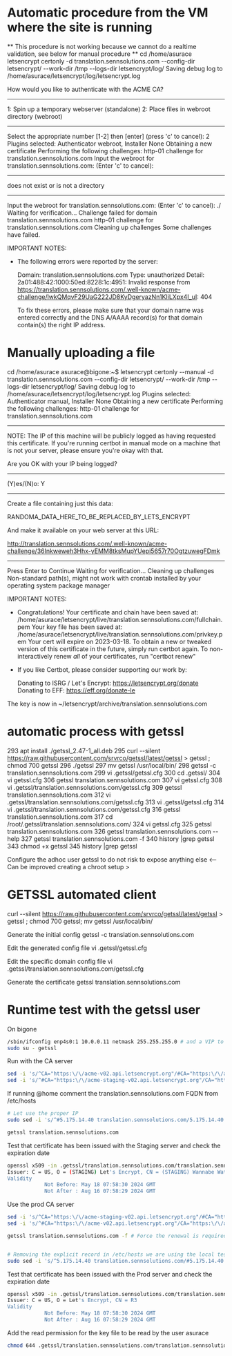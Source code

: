 # Automatic procedure from the VM where the site is running
** This procedure is not working because we cannot do a realtime validation, see below for manual procedure **
cd /home/asurace
letsencrypt certonly -d translation.sennsolutions.com --config-dir letsencrypt/  --work-dir /tmp --logs-dir letsencrypt/log/
Saving debug log to /home/asurace/letsencrypt/log/letsencrypt.log

How would you like to authenticate with the ACME CA?
- - - - - - - - - - - - - - - - - - - - - - - - - - - - - - - - - - - - - - - -
1: Spin up a temporary webserver (standalone)
2: Place files in webroot directory (webroot)
- - - - - - - - - - - - - - - - - - - - - - - - - - - - - - - - - - - - - - - -
Select the appropriate number [1-2] then [enter] (press 'c' to cancel): 2
Plugins selected: Authenticator webroot, Installer None
Obtaining a new certificate
Performing the following challenges:
http-01 challenge for translation.sennsolutions.com
Input the webroot for translation.sennsolutions.com: (Enter 'c' to cancel): 

- - - - - - - - - - - - - - - - - - - - - - - - - - - - - - - - - - - - - - - -
 does not exist or is not a directory
- - - - - - - - - - - - - - - - - - - - - - - - - - - - - - - - - - - - - - - -
Input the webroot for translation.sennsolutions.com: (Enter 'c' to cancel): ./  	
Waiting for verification...
Challenge failed for domain translation.sennsolutions.com
http-01 challenge for translation.sennsolutions.com
Cleaning up challenges
Some challenges have failed.

IMPORTANT NOTES:
 - The following errors were reported by the server:

   Domain: translation.sennsolutions.com
   Type:   unauthorized
   Detail: 2a01:488:42:1000:50ed:8228:1c:4951: Invalid response from
   https://translation.sennsolutions.com/.well-known/acme-challenge/lwkQMqvF29UaG222JD8KyDgeryazNn1KIiLXpx4I_uI:
   404

   To fix these errors, please make sure that your domain name was
   entered correctly and the DNS A/AAAA record(s) for that domain
   contain(s) the right IP address.


# Manually uploading a file
cd /home/asurace
asurace@bigone:~$ letsencrypt certonly --manual -d translation.sennsolutions.com --config-dir letsencrypt/  --work-dir /tmp --logs-dir letsencrypt/log/
Saving debug log to /home/asurace/letsencrypt/log/letsencrypt.log
Plugins selected: Authenticator manual, Installer None
Obtaining a new certificate
Performing the following challenges:
http-01 challenge for translation.sennsolutions.com

- - - - - - - - - - - - - - - - - - - - - - - - - - - - - - - - - - - - - - - -
NOTE: The IP of this machine will be publicly logged as having requested this
certificate. If you're running certbot in manual mode on a machine that is not
your server, please ensure you're okay with that.

Are you OK with your IP being logged?
- - - - - - - - - - - - - - - - - - - - - - - - - - - - - - - - - - - - - - - -
(Y)es/(N)o: Y

- - - - - - - - - - - - - - - - - - - - - - - - - - - - - - - - - - - - - - - -
Create a file containing just this data:

RANDOMA_DATA_HERE_TO_BE_REPLACED_BY_LETS_ENCRYPT

And make it available on your web server at this URL:

http://translation.sennsolutions.com/.well-known/acme-challenge/36Inkweweh3Hhx-yEMM8tksMupYUepi5657r70OgtzuwegFDmk

- - - - - - - - - - - - - - - - - - - - - - - - - - - - - - - - - - - - - - - -
Press Enter to Continue
Waiting for verification...
Cleaning up challenges
Non-standard path(s), might not work with crontab installed by your operating system package manager

IMPORTANT NOTES:
 - Congratulations! Your certificate and chain have been saved at:
   /home/asurace/letsencrypt/live/translation.sennsolutions.com/fullchain.pem
   Your key file has been saved at:
   /home/asurace/letsencrypt/live/translation.sennsolutions.com/privkey.pem
   Your cert will expire on 2023-03-18. To obtain a new or tweaked
   version of this certificate in the future, simply run certbot
   again. To non-interactively renew *all* of your certificates, run
   "certbot renew"
 - If you like Certbot, please consider supporting our work by:

   Donating to ISRG / Let's Encrypt:   https://letsencrypt.org/donate
   Donating to EFF:                    https://eff.org/donate-le


The key is now in ~/letsencrypt/archive/translation.sennsolutions.com


# automatic process with getssl
  293  apt install ./getssl_2.47-1_all.deb 
  295  curl --silent https://raw.githubusercontent.com/srvrco/getssl/latest/getssl > getssl ; chmod 700 getssl
  296  ./getssl 
  297  mv getssl /usr/local/bin/
  298  getssl -c translation.sennsolutions.com
  299  vi .getssl/getssl.cfg 
  300  cd .getssl/
  304  vi getssl.cfg 
  306  getssl translation.sennsolutions.com
  307  vi getssl.cfg
  308  vi .getssl/translation.sennsolutions.com/getssl.cfg 
  309  getssl translation.sennsolutions.com
  312  vi .getssl/translation.sennsolutions.com/getssl.cfg 
  313  vi .getssl/getssl.cfg 
  314  vi .getssl/translation.sennsolutions.com/getssl.cfg 
  316  getssl translation.sennsolutions.com
  317  cd /root/.getssl/translation.sennsolutions.com/
  324  vi getssl.cfg 
  325  getssl translation.sennsolutions.com
  326  getssl translation.sennsolutions.com --help
  327  getssl translation.sennsolutions.com -f
  340  history |grep getssl
  343  chmod +x getssl 
  345  history |grep getssl

Configure the adhoc user getssl to do not risk to expose anything else <-- Can be improved creating a chroot setup >

# GETSSL automated client
curl --silent https://raw.githubusercontent.com/srvrco/getssl/latest/getssl > getssl ; chmod 700 getssl; mv getssl /usr/local/bin/

Generate the initial config
getssl -c translation.sennsolutions.com

Edit the generated config file
vi .getssl/getssl.cfg

Edit the specific domain config file
vi .getssl/translation.sennsolutions.com/getssl.cfg

Generate the certificate
getssl translation.sennsolutions.com

# Runtime test with the getssl user

On bigone
```bash
/sbin/ifconfig enp4s0:1 10.0.0.11 netmask 255.255.255.0 # and a VIP to communicate with RPi
sudo su - getssl
```

Run with the CA server

```bash
sed -i 's/^CA="https:\/\/acme-v02.api.letsencrypt.org"/#CA="https:\/\/acme-v02.api.letsencrypt.org"/' .getssl/translation.sennsolutions.com/getssl.cfg
sed -i 's/^#CA="https:\/\/acme-staging-v02.api.letsencrypt.org"/CA="https:\/\/acme-staging-v02.api.letsencrypt.org"/' .getssl/translation.sennsolutions.com/getssl.cfg
```


If running @home comment the translation.sennsolutions.com FQDN from /etc/hosts

```bash
# Let use the proper IP
sudo sed -i 's/^#5.175.14.40 translation.sennsolutions.com/5.175.14.40 translation.sennsolutions.com/' /etc/hosts

getssl translation.sennsolutions.com

```

Test that certificate has been issued with the Staging server and check the expiration date

```bash
openssl x509 -in .getssl/translation.sennsolutions.com/translation.sennsolutions.com.crt -text |grep -A 3 "Issuer:"
Issuer: C = US, O = (STAGING) Let's Encrypt, CN = (STAGING) Wannabe Watercress R11
Validity
            Not Before: May 18 07:58:30 2024 GMT
            Not After : Aug 16 07:58:29 2024 GMT
```


Use the prod CA server

```bash
sed -i 's/^CA="https:\/\/acme-staging-v02.api.letsencrypt.org"/#CA="https:\/\/acme-staging-v02.api.letsencrypt.org"/' .getssl/translation.sennsolutions.com/getssl.cfg
sed -i 's/^#CA="https:\/\/acme-v02.api.letsencrypt.org"/CA="https:\/\/acme-v02.api.letsencrypt.org"/' .getssl/translation.sennsolutions.com/getssl.cfg
```


```bash
getssl translation.sennsolutions.com -f # Force the renewal is required because it checks the validation date of the latest cert, that was created just few lines above with the staging server
```

```bash

# Removing the explicit record in /etc/hosts we are using the local test ip as provided my PiHole
sudo sed -i 's/^5.175.14.40 translation.sennsolutions.com/#5.175.14.40 translation.sennsolutions.com/' /etc/hosts

```


Test that certificate has been issued with the Prod server and check the expiration date

```bash
openssl x509 -in .getssl/translation.sennsolutions.com/translation.sennsolutions.com.crt -text |grep -A 3 "Issuer:"
Issuer: C = US, O = Let's Encrypt, CN = R3
Validity
            Not Before: May 18 07:58:30 2024 GMT
            Not After : Aug 16 07:58:29 2024 GMT
```

Add the read permission for the key file to be read by the user asurace
  
```bash
chmod 644 .getssl/translation.sennsolutions.com/translation.sennsolutions.com.key
```

